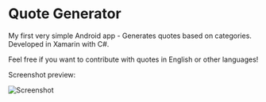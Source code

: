 # Quote Generator
My first very simple Android app - Generates quotes based on categories. Developed in Xamarin with C#.

Feel free if you want to contribute with quotes in English or other languages! 

Screenshot preview:

![Screenshot](http://i.imgur.com/4Bp3riR.png)
